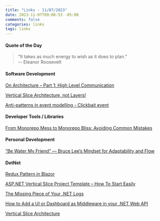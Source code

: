 ```yaml
---
title: "Links - 11/07/2023"
date: 2023-11-07T09:08:53 -05:00
comments: false
categories: links
tags: links
---
```


#### Quote of the Day

<blockquote>“It takes as much energy to wish as it does to plan.”<br>
--  Eleanor Roosevelt
</blockquote>

#### Software Development

[On Architecture – Part 1: High Level Communication](https://weblogs.asp.net/ricardoperes/on-architecture-part-1-high-level-communication)

[Vertical Slice Architecture, not Layers!](http://www.youtube.com/watch?v=L2Wnq0ChAIA)

[Anti-patterns in event modelling - Clickbait event](https://event-driven.io/en/clickbait_event/)

#### Developer Tools / Libraries

[From Monorepo Mess to Monorepo Bliss: Avoiding Common Mistakes](https://www.infoq.com/presentations/monorepo-mistakes/)

#### Personal Development

[“Be Water My Friend” — Bruce Lee’s Mindset for Adaptability and Flow](https://sourcesofinsight.com/be-water-my-friend/)

#### DotNet

[Redux Pattern in Blazor](https://steven-giesel.com/blogPost/d62f8d80-ba9b-47c3-9040-8e17affda513)

[ASP.NET Vertical Slice Project Template – How To Start Easily](https://www.devleader.ca/2023/11/03/asp-net-vertical-slice-project-template-how-to-start-easily/)

[The Missing Piece of Your .NET Logs](https://www.youtube.com/watch?v=aSbZ0y3nPJM)

[How to Add a UI or Dashboard as Middleware in your .NET Web API](https://wrapt.dev/blog/dotnet-dashboard-ui-middleware)

[Vertical Slice Architecture](https://www.milanjovanovic.tech/blog/vertical-slice-architecture)
